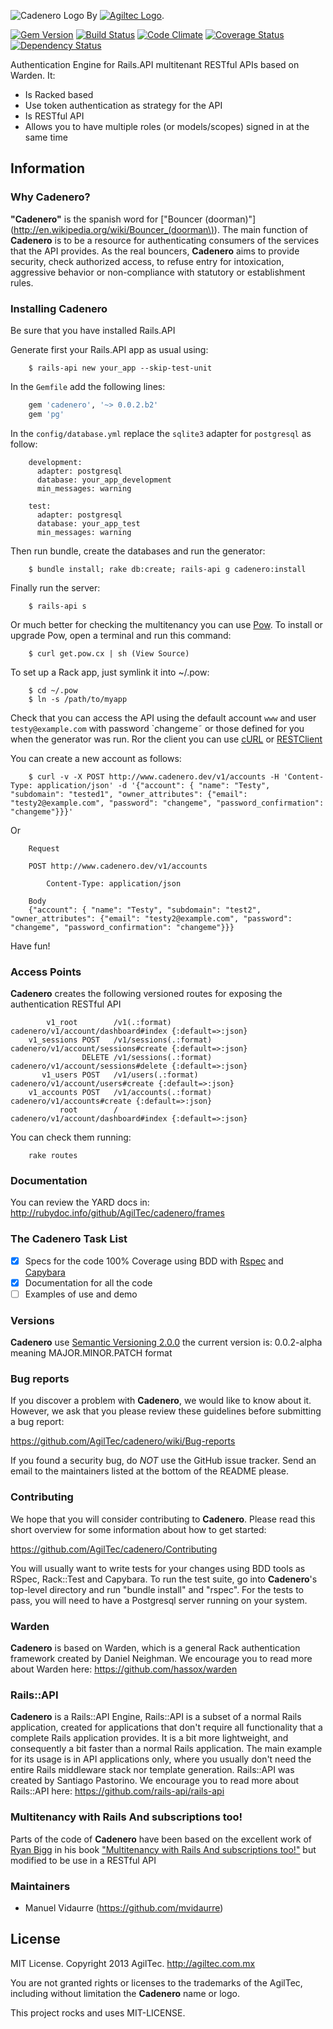 ![Cadenero Logo](https://raw.github.com/AgilTec/cadenero/master/cadenero.logo.png)
By [![Agiltec Logo](https://launchrock-assets.s3.amazonaws.com/logo-files/GpujzvLXPPqzAcz.png)](http://agiltec.github.io/).

[![Gem Version](https://fury-badge.herokuapp.com/rb/cadenero.png)](http://badge.fury.io/rb/cadenero)
[![Build Status](https://travis-ci.org/AgilTec/cadenero.png?branch=master)](https://travis-ci.org/AgilTec/cadenero)
[![Code Climate](https://codeclimate.com/github/AgilTec/cadenero.png)](https://codeclimate.com/github/AgilTec/cadenero)
[![Coverage Status](https://coveralls.io/repos/AgilTec/cadenero/badge.png?branch=master)](https://coveralls.io/r/AgilTec/cadenero?branch=master)
[![Dependency Status](https://gemnasium.com/AgilTec/cadenero.png)](https://gemnasium.com/AgilTec/cadenero)

Authentication Engine for Rails.API multitenant RESTful APIs based on Warden. It:
* Is Racked based
* Use token authentication as strategy for the API
* Is RESTful API
* Allows you to have multiple roles (or models/scopes) signed in at the same time

## Information

### Why Cadenero?
**"Cadenero"** is the spanish word for ["Bouncer (doorman)"](http://en.wikipedia.org/wiki/Bouncer_(doorman\)). The main function of **Cadenero** is to be a resource for authenticating consumers of the services that the API provides. As the real bouncers, **Cadenero** aims to provide security, check authorized access, to refuse entry for intoxication, aggressive behavior or non-compliance with statutory or establishment rules. 

### Installing **Cadenero**
Be sure that you have installed Rails.API


Generate first your Rails.API app as usual using:

```
    $ rails-api new your_app --skip-test-unit
```

In the `Gemfile` add the following lines:
```ruby
    gem 'cadenero', '~> 0.0.2.b2'
    gem 'pg'
```

In the `config/database.yml` replace the `sqlite3` adapter for `postgresql` as follow:

```
    development:
      adapter: postgresql
      database: your_app_development 
      min_messages: warning

    test:
      adapter: postgresql
      database: your_app_test 
      min_messages: warning
```

Then run bundle, create the databases and run the generator:

```
    $ bundle install; rake db:create; rails-api g cadenero:install
```

Finally run the server:

```
    $ rails-api s
```

Or much better for checking the multitenancy you can use [Pow](http://pow.cx/). To install or upgrade Pow, open a terminal and run this command:

```
    $ curl get.pow.cx | sh (View Source)
```

To set up a Rack app, just symlink it into ~/.pow:

```
    $ cd ~/.pow
    $ ln -s /path/to/myapp
```

Check that you can access the API using the default account `www` and user `testy@example.com` with password `changeme˜ or those defined for you when the generator was run. Ror the client you can use [cURL](http://curl.haxx.se/) or [RESTClient](http://restclient.net/)

You can create a new account as follows:

```
    $ curl -v -X POST http://www.cadenero.dev/v1/accounts -H 'Content-Type: application/json' -d '{"account": { "name": "Testy", "subdomain": "tested1", "owner_attributes": {"email": "testy2@example.com", "password": "changeme", "password_confirmation": "changeme"}}}'
```
Or

```
    Request

    POST http://www.cadenero.dev/v1/accounts

        Content-Type: application/json

    Body
    {"account": { "name": "Testy", "subdomain": "test2", "owner_attributes": {"email": "testy2@example.com", "password": "changeme", "password_confirmation": "changeme"}}}
```

Have fun!

### Access Points
**Cadenero** creates the following versioned routes for exposing the authentication RESTful API

```
        v1_root        /v1(.:format)          cadenero/v1/account/dashboard#index {:default=>:json}
    v1_sessions POST   /v1/sessions(.:format) cadenero/v1/account/sessions#create {:default=>:json}
                DELETE /v1/sessions(.:format) cadenero/v1/account/sessions#delete {:default=>:json}
       v1_users POST   /v1/users(.:format)    cadenero/v1/account/users#create {:default=>:json}
    v1_accounts POST   /v1/accounts(.:format) cadenero/v1/accounts#create {:default=>:json}
           root        /                      cadenero/v1/account/dashboard#index {:default=>:json}
```

You can check them running:

```
    rake routes
```
### Documentation
You can review the YARD docs in: http://rubydoc.info/github/AgilTec/cadenero/frames

### The Cadenero Task List
- [x] Specs for the code 100% Coverage using BDD with [Rspec](https://github.com/rspec/rspec) and [Capybara](https://github.com/jnicklas/capybara)
- [x] Documentation for all the code
- [ ] Examples of use and demo

### Versions
**Cadenero** use [Semantic Versioning 2.0.0](http://semver.org/) the current version is: 0.0.2-alpha meaning MAJOR.MINOR.PATCH format

### Bug reports

If you discover a problem with **Cadenero**, we would like to know about it. However, we ask that you please review these guidelines before submitting a bug report:

https://github.com/AgilTec/cadenero/wiki/Bug-reports

If you found a security bug, do *NOT* use the GitHub issue tracker. Send an email to the maintainers listed at the bottom of the README please.

### Contributing

We hope that you will consider contributing to **Cadenero**. Please read this short overview for some information about how to get started:

https://github.com/AgilTec/cadenero/Contributing

You will usually want to write tests for your changes using BDD tools as RSpec, Rack::Test and Capybara.  To run the test suite, go into **Cadenero**'s top-level directory and run "bundle install" and "rspec".  For the tests to pass, you will need to have a Postgresql server running on your system.

### Warden

**Cadenero** is based on Warden, which is a general Rack authentication framework created by Daniel Neighman. We encourage you to read more about Warden here: https://github.com/hassox/warden

### Rails::API

**Cadenero** is a Rails::API Engine, Rails::API is a subset of a normal Rails application, created for applications that don't require all functionality that a complete Rails application provides. It is a bit more lightweight, and consequently a bit faster than a normal Rails application. The main example for its usage is in API applications only, where you usually don't need the entire Rails middleware stack nor template generation. Rails::API was created by Santiago Pastorino. We encourage you to read more about Rails::API here: https://github.com/rails-api/rails-api

### Multitenancy with Rails And subscriptions too!
Parts of the code of **Cadenero** have been based on the excellent work of [Ryan Bigg](https://github.com/radar) in his book ["Multitenancy with Rails And subscriptions too!"](https://leanpub.com/multi-tenancy-rails) but modified to be use in a RESTful API

### Maintainers

* Manuel Vidaurre (https://github.com/mvidaurre)

## License

MIT License. Copyright 2013 AgilTec. http://agiltec.com.mx

You are not granted rights or licenses to the trademarks of the AgilTec, including without limitation the **Cadenero** name or logo.


This project rocks and uses MIT-LICENSE.